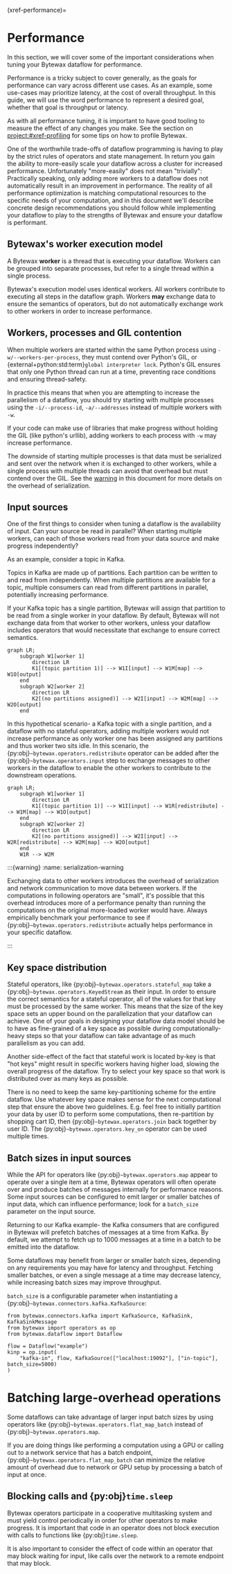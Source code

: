 (xref-performance)=
# Performance

In this section, we will cover some of the important considerations when tuning
your Bytewax dataflow for performance.

Performance is a tricky subject to cover generally, as the goals for performance can
vary across different use cases. As an example, some use-cases may prioritize latency,
at the cost of overall throughput. In this guide, we will use the word performance to
represent a desired goal, whether that goal is throughput or latency.

As with all performance tuning, it is important to have good tooling to measure the
effect of any changes you make. See the section on <project:#xref-profiling>
for some tips on how to profile Bytewax.

One of the worthwhile trade-offs of dataflow programming is having to play
by the strict rules of operators and state management. In return you gain
the ability to more-easily scale your dataflow across a cluster for increased
performance. Unfortunately "more-easily" does not mean "trivially": Practically
speaking, only adding more workers to a dataflow does not automatically result
in an improvement in performance. The reality of all performance optimization
is matching computational resources to the specific needs of your computation,
and in this document we'll describe concrete design recommendations you should
follow while implementing your dataflow to play to the strengths of Bytewax and
ensure your dataflow is performant.

## Bytewax's worker execution model

A Bytewax **worker** is a thread that is executing your dataflow. Workers can be grouped
into separate processes, but refer to a single thread within a single process.

Bytewax's execution model uses identical workers. All workers contribute to executing
all steps in the dataflow graph. Workers **may** exchange data to ensure the
semantics of operators, but do not automatically exchange work to other workers
in order to increase performance.

## Workers, processes and GIL contention

When multiple workers are started within the same Python process using
`-w/--workers-per-process`, they must contend over Python's GIL, or
{external+python:std:term}`global interpreter lock`. Python's GIL ensures
that only one Python thread can run at a time, preventing race conditions and
ensuring thread-safety.

In practice this means that when you are attempting to increase the parallelism
of a dataflow, you should try starting with multiple processes using the
`-i/--process-id`, `-a/--addresses` instead of multiple workers with `-w`.

If your code can make use of libraries that make progress without holding the GIL
(like python's urllib), adding workers to each process with `-w` may increase performance.

The downside of starting multiple processes is that data must be serialized and
sent over the network when it is exchanged to other workers, while a single
process with multiple threads can avoid that overhead but must contend over the
GIL. See the [warning](#serialization-warning) in this document for more details
on the overhead of serialization.

## Input sources

One of the first things to consider when tuning a dataflow is the availability of
input. Can your source be read in parallel? When starting multiple workers, can
each of those workers read from your data source and make progress independently?

As an example, consider a topic in Kafka.

Topics in Kafka are made up of partitions. Each partition can be written to and read from
independently. When multiple partitions are available for a topic, multiple consumers can
read from different partitions in parallel, potentially increasing performance.

If your Kafka topic has a single partition, Bytewax will assign that partition to be
read from a single worker in your dataflow. By default, Bytewax will not exchange
data from that worker to other workers, unless your dataflow includes operators
that would necessitate that exchange to ensure correct semantics.


```mermaid
graph LR;
    subgraph W1[worker 1]
        direction LR
        K1[(topic partition 1)] --> W1I[input] --> W1M[map] --> W1O[output]
    end
    subgraph W2[worker 2]
        direction LR
        K2[(no partitions assigned)] --> W2I[input] --> W2M[map] --> W2O[output]
    end
```

In this hypothetical scenario- a Kafka topic with a single partition, and a
dataflow with no stateful operators, adding multiple workers would not increase
performance as only worker one has been assigned any partitions and thus worker
two sits idle. In this scenario, the {py:obj}`~bytewax.operators.redistribute`
operator can be added after the {py:obj}`~bytewax.operators.input` step to
exchange messages to other workers in the dataflow to enable the other workers
to contribute to the downstream operations.


```mermaid
graph LR;
    subgraph W1[worker 1]
        direction LR
        K1[(topic partition 1)] --> W1I[input] --> W1R[redistribute] --> W1M[map] --> W1O[output]
    end
    subgraph W2[worker 2]
        direction LR
        K2[(no partitions assigned)] --> W2I[input] --> W2R[redistribute] --> W2M[map] --> W2O[output]
    end
    W1R --> W2M
```

:::{warning}
:name: serialization-warning

Exchanging data to other workers introduces the overhead of serialization and
network communication to move data between workers. If the computations in
following operators are "small", it's possible that this overhead introduces
more of a performance penalty than running the computations on the original
more-loaded worker would have. Always empirically benchmark your performance to
see if {py:obj}`~bytewax.operators.redistribute` actually helps performance in
your specific dataflow.

:::

## Key space distribution

Stateful operators, like {py:obj}`~bytewax.operators.stateful_map` take a
{py:obj}`~bytewax.operators.KeyedStream` as their input. In order to ensure
the correct semantics for a stateful operator, all of the values for that key
must be processed by the same worker. This means that the size of the key space
sets an upper bound on the parallelization that your dataflow can achieve.
One of your goals in designing your dataflow data model should be to have as
fine-grained of a key space as possible during computationally-heavy steps so
that your dataflow can take advantage of as much parallelism as you can add.

Another side-effect of the fact that stateful work is located by-key is that
"hot keys" might result in specific workers having higher load, slowing the
overall progress of the dataflow. Try to select your key space so that work is
distributed over as many keys as possible.

There is no need to keep the same key-partitioning scheme for the entire
dataflow. Use whatever key space makes sense for the next computational step
that ensure the above two guidelines. E.g. feel free to initially partition
your data by user ID to perform some computations, then re-partition by shopping
cart ID, then {py:obj}`~bytewax.operators.join` back together by user ID. The
{py:obj}`~bytewax.operators.key_on` operator can be used multiple times.

## Batch sizes in input sources

While the API for operators like {py:obj}`~bytewax.operators.map` appear to operate over a
single item at a time, Bytewax operators will often operate over and produce batches
of messages internally for performance reasons. Some input sources can be
configured to emit larger or smaller batches of input data, which can influence
performance; look for a `batch_size` parameter on the input source.

Returning to our Kafka example- the Kafka consumers that are configured in Bytewax
will prefetch batches of messages at a time from Kafka. By default, we attempt
to fetch up to 1000 messages at a time in a batch to be emitted into the dataflow.

Some dataflows may benefit from larger or smaller batch sizes, depending on any
requirements you may have for latency and throughput. Fetching smaller batches,
or even a single message at a time may decrease latency, while increasing batch
sizes may improve throughput.

`batch_size` is a configurable parameter when instantiating a
{py:obj}`~bytewax.connectors.kafka.KafkaSource`:

```{testcode}
from bytewax.connectors.kafka import KafkaSource, KafkaSink, KafkaSinkMessage
from bytewax import operators as op
from bytewax.dataflow import Dataflow

flow = Dataflow("example")
kinp = op.input(
    "kafka-in", flow, KafkaSource(["localhost:19092"], ["in-topic"], batch_size=5000)
)
```

# Batching large-overhead operations

Some dataflows can take advantage of larger input batch sizes by using
operators like {py:obj}`~bytewax.operators.flat_map_batch` instead of
{py:obj}`~bytewax.operators.map`.

If you are doing things like performing a computation using a GPU
or calling out to a network service that has a batch endpoint,
{py:obj}`~bytewax.operators.flat_map_batch` can minimize the relative
amount of overhead due to network or GPU setup by processing a batch of input at once.

## Blocking calls and {py:obj}`time.sleep`

Bytewax operators participate in a cooperative multitasking system and must yield
control periodically in order for other operators to make progress. It is important that
code in an operator does not block execution with calls to functions like {py:obj}`time.sleep`.

It is also important to consider the effect of code within an operator that may block
waiting for input, like calls over the network to a remote endpoint that may block.
